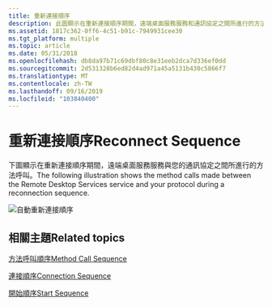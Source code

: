```yaml
---
title: 重新連接順序
description: 此圖顯示在重新連接順序期間，遠端桌面服務服務和通訊協定之間所進行的方法呼叫。
ms.assetid: 1817c362-0ff6-4c51-b91c-7949931cee30
ms.tgt_platform: multiple
ms.topic: article
ms.date: 05/31/2018
ms.openlocfilehash: db8da97b71c69dbf80c8e31eeb2dca7d336ef0dd
ms.sourcegitcommit: 2d531328b6ed82d4ad971a45a5131b430c5866f7
ms.translationtype: MT
ms.contentlocale: zh-TW
ms.lasthandoff: 09/16/2019
ms.locfileid: "103840400"
---
```

# <a name="reconnect-sequence"></a><span data-ttu-id="cadae-103">重新連接順序</span><span class="sxs-lookup"><span data-stu-id="cadae-103">Reconnect Sequence</span></span>

<span data-ttu-id="cadae-104">下圖顯示在重新連接順序期間，遠端桌面服務服務與您的通訊協定之間所進行的方法呼叫。</span><span class="sxs-lookup"><span data-stu-id="cadae-104">The following illustration shows the method calls made between the Remote Desktop Services service and your protocol during a reconnection sequence.</span></span>

![自動重新連接順序](images/protocol-reconnectionsequence.png)

## <a name="related-topics"></a><span data-ttu-id="cadae-106">相關主題</span><span class="sxs-lookup"><span data-stu-id="cadae-106">Related topics</span></span>

<dl> <dt>

[<span data-ttu-id="cadae-107">方法呼叫順序</span><span class="sxs-lookup"><span data-stu-id="cadae-107">Method Call Sequence</span></span>](method-call-sequence.md)
</dt> <dt>

[<span data-ttu-id="cadae-108">連接順序</span><span class="sxs-lookup"><span data-stu-id="cadae-108">Connection Sequence</span></span>](connection-sequence.md)
</dt> <dt>

[<span data-ttu-id="cadae-109">開始順序</span><span class="sxs-lookup"><span data-stu-id="cadae-109">Start Sequence</span></span>](start-sequence.md)
</dt> </dl>

 

 





